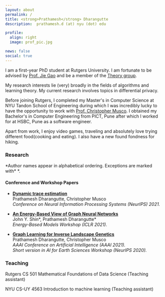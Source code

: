 ```yaml
---
layout: about
permalink: /
title: <strong>Prathamesh</strong> Dharangutte
description:  prathamesh.d (at) nyu (dot) edu

profile:
  align: right
  image: prof_pic.jpg

news: false
social: true
---
```


I am a first-year PhD student at Rutgers University. I am fortunate to be advised by [Prof. Jie Gao](https://sites.rutgers.edu/jie-gao/about/) and be a member of the [Theory group](https://theory.cs.rutgers.edu/).

My research interests lie (very) broadly in the fields of algorithms and learning theory. My current research involves topics in differential privacy.

Before joining Rutgers, I completed my Master's in Computer Science at NYU Tandon School of Engineering during which I was incredibly lucky to have the opportunity to work with [Prof. Christopher Musco](https://www.chrismusco.com/). I obtained my Bachelor's in Computer Engineering from PICT, Pune after which I worked for at HSBC, Pune as a software engineer.

Apart from work, I enjoy video games, traveling and absolutely love trying different food(cooking and eating). I also have a new found fondness for hiking.

<h3>Research</h3>
*Author names appear in alphabetical ordering. Exceptions are marked with* *.   <br/>


<h4>Conference and Workshop Papers</h4>

+ [**Dynamic trace estimation**](https://prathameshtd.github.io/assets/pdf/dynamic_trace.pdf) <br/>
Prathamesh Dharangutte, Christopher Musco <br/>
*Conference on Neural Information Processing Systems (NeurIPS) 2021.* <br/>

+ [**An Energy-Based View of Graph Neural Networks**](https://arxiv.org/abs/2104.13492) <br/>
John Y. Shin\*, Prathamesh Dharangutte\*  <br/>
*Energy-Based Models Workshop (ICLR 2021).* <br/>


+ [**Graph Learning for Inverse Landscape Genetics**](https://arxiv.org/abs/2006.12334) <br/>
Prathamesh Dharangutte, Christopher Musco <br/>
*AAAI Conference on Artificial Intelligence (AAAI 2021).* <br/>
*Short version in AI for Earth Sciences Workshop (NeurIPS 2020).*<br/>


<h3>Teaching</h3>
Rutgers CS 501 Mathematical Foundations of Data Science (Teaching assistant)

NYU CS-UY 4563 Introduction to machine learning (Teaching assistant)

